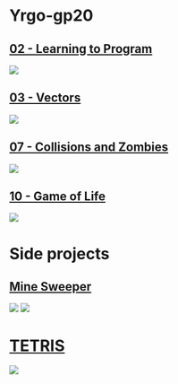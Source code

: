 # Yrgo-gp20


## [02 - Learning to Program](https://github.com/millennIumAMbiguity/Yrgo-gp20/tree/master/Programming_Fundamentals/Yrgo02_Learning_to_Program)

<img src="https://cdn.discordapp.com/attachments/739800321689256002/752501515159076904/Yrgo02.gif">

## [03 - Vectors](https://github.com/millennIumAMbiguity/Yrgo-gp20/tree/master/Programming_Fundamentals/Yrgo03_Vectors)

<img src="https://cdn.discordapp.com/attachments/739800321689255999/753288889220726865/Shadows.gif">

## [07 - Collisions and Zombies](https://github.com/millennIumAMbiguity/Yrgo-gp20/tree/master/Programming_Fundamentals/Yrgo07_Collisions_and_Zombies)

<img src="https://cdn.discordapp.com/attachments/739800321689255999/758389145122111538/unknown.png">

## [10 - Game of Life](https://github.com/millennIumAMbiguity/Yrgo-gp20/tree/master/Programming_Fundamentals/Yrgo10_Game_of_Life)

<img src="https://cdn.discordapp.com/attachments/339937717343223809/774236092093956106/game_of_life0.png">

# Side projects

## [Mine Sweeper](https://github.com/millennIumAMbiguity/Yrgo-gp20/tree/master/Programming_Fundamentals/Yrgo00_Side_Projects/Minesweeper)

<img src="https://i.imgur.com/8YzelGI.png">
<img src="https://cdn.discordapp.com/attachments/748888147441483786/752903899509162024/unknown.png">

# [TETRIS](https://github.com/millennIumAMbiguity/Yrgo-gp20/tree/master/Programming_Fundamentals/Yrgo00_Side_Projects/Tetris)

<img src="https://cdn.discordapp.com/attachments/739800321689255999/755872521017884802/unknown.png">

